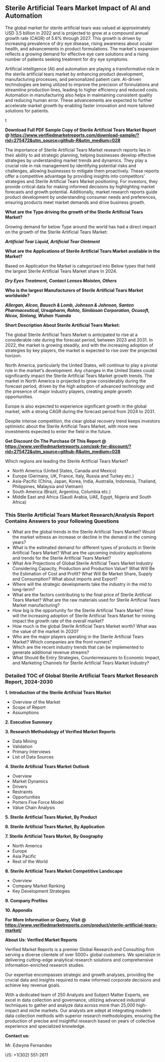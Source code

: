 <h2>Sterile Artificial Tears Market Impact of AI and Automation</h2><p>The global market for sterile artificial tears was valued at approximately USD 3.5 billion in 2022 and is projected to grow at a compound annual growth rate (CAGR) of 5.6% through 2027. This growth is driven by increasing prevalence of dry eye disease, rising awareness about ocular health, and advancements in product formulations. The market's expansion reflects a growing demand for effective eye care solutions and a rising number of patients seeking treatment for dry eye symptoms.</p><p>Artificial intelligence (AI) and automation are playing a transformative role in the sterile artificial tears market by enhancing product development, manufacturing processes, and personalized patient care. AI-driven technologies are being utilized to improve the precision of formulations and streamline production lines, leading to higher efficiency and reduced costs. Automation in manufacturing also helps in maintaining consistent quality and reducing human error. These advancements are expected to further accelerate market growth by enabling faster innovation and more tailored solutions for patients.</p>t</p><p id="" class=""><strong>Download Full PDF Sample Copy of Sterile Artificial Tears Market Report @ <a href="https://www.verifiedmarketreports.com/download-sample/?rid=275472&utm_source=github-R&utm_medium=028" target="_blank">https://www.verifiedmarketreports.com/download-sample/?rid=275472&utm_source=github-R&utm_medium=028</a></strong></p><p>The importance of&nbsp;Sterile Artificial Tears Market research reports lies in their ability to aid strategic planning, helping businesses develop effective strategies by understanding market trends and dynamics. They play a crucial role in risk management by identifying potential risks and challenges, allowing businesses to mitigate them proactively. These reports offer a competitive advantage by providing insights into competitors' strategies and Sterile Artificial Tears Market positioning. For investors, they provide critical data for making informed decisions by highlighting market forecasts and growth potential. Additionally, market research reports guide product development by understanding consumer needs and preferences, ensuring products meet market demands and drive business growth.</p><p><strong>What are the&nbsp;Type driving the growth of the Sterile Artificial Tears Market?</strong></p><p id="" class="">Growing demand for below Type around the world has had a direct impact on the growth of the Sterile Artificial Tears Market:</p><em><strong>Artificial Tear Liquid, Artificial Tear Ointment</strong></em></p><strong>What are the&nbsp;Applications&nbsp;of Sterile Artificial Tears Market available in the Market?</strong></p><p id="" class="">Based on Application the Market is categorized into Below types that held the largest Sterile Artificial Tears Market share In 2024.</p><em><strong>Dry Eyes Treatment, Contact Lenses Moisten, Others</strong></em></p><strong>Who is the largest Manufacturers of Sterile Artificial Tears Market worldwide?</strong></p><p><em><strong>Allergan, Alcon, Bausch & Lomb, Johnson & Johnson, Santen Pharmaceutical, Ursapharm, Rohto, Similasan Corporation, Ocusoft, Nicox, Sintong, Wuhan Yuanda</strong></em></p><p id="" class=""><strong>Short Description About Sterile Artificial Tears Market:</strong></p><p>The global Sterile Artificial Tears Market is anticipated to rise at a considerable rate during the forecast period, between 2023 and 2031. In 2022, the market is growing steadily, and with the increasing adoption of strategies by key players, the market is expected to rise over the projected horizon.</p><p>North America, particularly the United States, will continue to play a pivotal role in the market's development. Any changes in the United States could significantly impact the Sterile Artificial Tears Market growth trends. The market in North America is projected to grow considerably during the forecast period, driven by the high adoption of advanced technology and the presence of major industry players, creating ample growth opportunities.</p><p>Europe is also expected to experience significant growth in the global market, with a strong CAGR during the forecast period from 2024 to 2031.</p><p>Despite intense competition, the clear global recovery trend keeps investors optimistic about the Sterile Artificial Tears Market, with more new investments expected to enter the field in the future.</p><p id="" class=""><strong>Get Discount On The Purchase Of This Report @ <a href="https://www.verifiedmarketreports.com/ask-for-discount/?rid=275472&utm_source=github-R&utm_medium=028" target="_blank">https://www.verifiedmarketreports.com/ask-for-discount/?rid=275472&utm_source=github-R&utm_medium=028</a></strong></p>Which regions are leading the Sterile Artificial Tears Market?</p><ul><li>North America (United States, Canada and Mexico)</li><li>Europe (Germany, UK, France, Italy, Russia and Turkey etc.)</li><li>Asia-Pacific (China, Japan, Korea, India, Australia, Indonesia, Thailand, Philippines, Malaysia and Vietnam)</li><li>South America (Brazil, Argentina, Columbia etc.)</li><li>Middle East and Africa (Saudi Arabia, UAE, Egypt, Nigeria and South Africa)</li></ul><h3 id="" class="">This Sterile Artificial Tears Market Research/Analysis Report Contains Answers to your following Questions</h3><ul><li>What are the global trends in the Sterile Artificial Tears Market? Would the market witness an increase or decline in the demand in the coming years?</li><li>What is the estimated demand for different types of products in Sterile Artificial Tears Market? What are the upcoming industry applications and trends for the Sterile Artificial Tears Market?</li><li>What Are Projections of Global Sterile Artificial Tears Market Industry Considering Capacity, Production and Production Value? What Will Be the Estimation of Cost and Profit? What Will Be Market Share, Supply and Consumption? What about imports and Export?</li><li>Where will the strategic developments take the industry in the mid to long-term?</li><li>What are the factors contributing to the final price of Sterile Artificial Tears Market? What are the raw materials used for Sterile Artificial Tears Market manufacturing?</li><li>How big is the opportunity for the Sterile Artificial Tears Market? How will the increasing adoption of Sterile Artificial Tears Market for mining impact the growth rate of the overall market?</li><li>How much is the global Sterile Artificial Tears Market worth? What was the value of the market In 2020?</li><li>Who are the major players operating in the Sterile Artificial Tears Market? Which companies are the front runners?</li><li>Which are the recent industry trends that can be implemented to generate additional revenue streams?</li><li>What Should Be Entry Strategies, Countermeasures to Economic Impact, and Marketing Channels for Sterile Artificial Tears Market Industry?</li></ul><h3 id="" class="">Detailed TOC of Global Sterile Artificial Tears Market Research Report, 2024-2030</h3><p id="" class=""><strong>1. Introduction of the Sterile Artificial Tears Market</strong></p><ul><li>Overview of the Market</li><li>Scope of Report</li><li>Assumptions</li></ul><p id="" class=""><strong>2. Executive Summary</strong></p><p id="" class=""><strong>3. Research Methodology of Verified Market Reports</strong></p><ul><li>Data Mining</li><li>Validation</li><li>Primary Interviews</li><li>List of Data Sources</li></ul><p id="" class=""><strong>4. Sterile Artificial Tears Market Outlook</strong></p><ul><li>Overview</li><li>Market Dynamics</li><li>Drivers</li><li>Restraints</li><li>Opportunities</li><li>Porters Five Force Model</li><li>Value Chain Analysis</li></ul><p id="" class=""><strong>5. Sterile Artificial Tears Market, By Product</strong></p><p id="" class=""><strong>6. Sterile Artificial Tears Market, By Application</strong></p><p id="" class=""><strong>7. Sterile Artificial Tears Market, By Geography</strong></p><ul><li>North America</li><li>Europe</li><li>Asia Pacific</li><li>Rest of the World</li></ul><p id="" class=""><strong>8. Sterile Artificial Tears Market Competitive Landscape</strong></p><ul><li>Overview</li><li>Company Market Ranking</li><li>Key Development Strategies</li></ul><p id="" class=""><strong>9. Company Profiles</strong></p><p id="" class=""><strong>10. Appendix</strong></p><p id="" class=""><strong>For More Information or Query, Visit @ <a href="https://www.verifiedmarketreports.com/product/sterile-artificial-tears-market/" target="_blank">https://www.verifiedmarketreports.com/product/sterile-artificial-tears-market/</a></strong></p><p id="" class=""><strong>About Us: Verified Market Reports</strong></p><p id="" class="">Verified Market Reports is a premier Global Research and Consulting firm serving a diverse clientele of over 5000+ global customers. We specialize in delivering cutting-edge analytical research solutions and comprehensive information-enriched research studies.</p><p id="" class="">Our expertise encompasses strategic and growth analyses, providing the crucial data and insights required to make informed corporate decisions and achieve key revenue goals.</p><p id="" class="">With a dedicated team of 250 Analysts and Subject Matter Experts, we excel in data collection and governance, utilizing advanced industrial techniques to gather and analyze data across more than 25,000 high-impact and niche markets. Our analysts are adept at integrating modern data collection methods with superior research methodologies, ensuring the production of precise and insightful research based on years of collective experience and specialized knowledge.</p><p id="" class=""><strong>Contact us:</strong></p><p id="" class="">Mr. Edwyne Fernandes</p><p id="" class="">US: +1(302) 551-2611</p>
